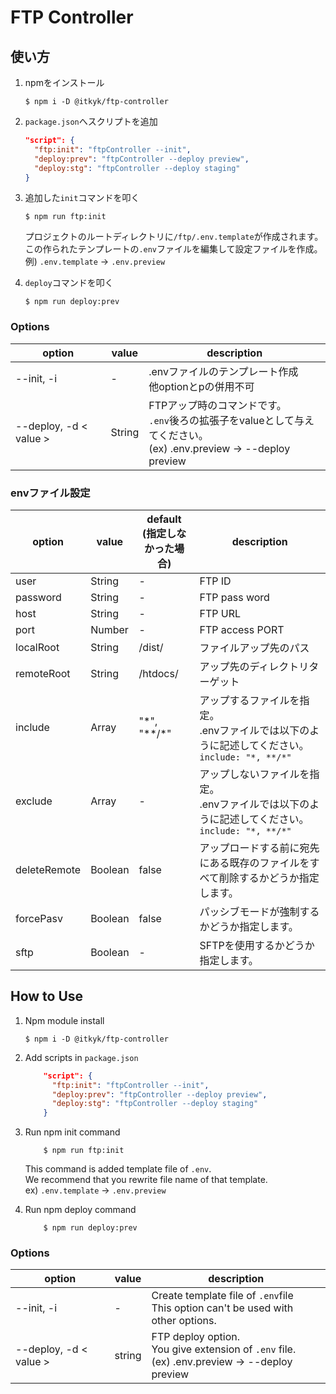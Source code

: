 # FTP Controller

## 使い方
1. npmをインストール
    ```
    $ npm i -D @itkyk/ftp-controller
    ```

2. `package.json`へスクリプトを追加
    ```json
    "script": {
      "ftp:init": "ftpController --init",
      "deploy:prev": "ftpController --deploy preview",
      "deploy:stg": "ftpController --deploy staging"
    }
    ```
  

3. 追加した`init`コマンドを叩く
    ```
    $ npm run ftp:init
    ```
   プロジェクトのルートディレクトリに`/ftp/.env.template`が作成されます。
   この作られたテンプレートの`.env`ファイルを編集して設定ファイルを作成。  
   例) `.env.template` → `.env.preview`
  

4. `deploy`コマンドを叩く
    ```
    $ npm run deploy:prev
    ```
   

### Options
| option | value | description | 
|----------|---------|----------------|
| --init, -i | - | .envファイルのテンプレート作成<br>他optionとpの併用不可 |
|--deploy, -d < value > | String | FTPアップ時のコマンドです。<br>`.env`後ろの拡張子をvalueとして与えてください。<br>(ex) .env.preview → --deploy preview |

### envファイル設定
| option | value | default<br>(指定しなかった場合) | description | 
|----------|---------|---------|----------------|
| user |  String | - |FTP ID |
| password | String | - | FTP pass word |
| host | String | - | FTP URL |
| port |  Number | - | FTP access PORT |
| localRoot | String | /dist/ | ファイルアップ先のパス |
| remoteRoot | String | /htdocs/ | アップ先のディレクトリターゲット |
| include | Array | "\*", "\**/\*" | アップするファイルを指定。<br>.envファイルでは以下のように記述してください。<br>```include: "*, **/*"``` |
| exclude | Array | - | アップしないファイルを指定。<br>.envファイルでは以下のように記述してください。<br>```include: "*, **/*"``` |
| deleteRemote | Boolean | false | アップロードする前に宛先にある既存のファイルをすべて削除するかどうか指定します。 |
| forcePasv | Boolean | false | パッシブモードが強制するかどうか指定します。 |
| sftp | Boolean | -| SFTPを使用するかどうか指定します。 |
## How to Use
1. Npm module install
    ```
    $ npm i -D @itkyk/ftp-controller
    ```

2. Add scripts in `package.json`
    ```json
        "script": {
          "ftp:init": "ftpController --init",
          "deploy:prev": "ftpController --deploy preview",
          "deploy:stg": "ftpController --deploy staging"
        }
    ```
   
3. Run npm init command
    ```
        $ npm run ftp:init
    ```
   This command is added template file of `.env`.  
   We recommend that  you rewrite file name of that template.  
   ex) `.env.template` → `.env.preview`

4. Run npm deploy command
    ```
        $ npm run deploy:prev
    ```

### Options
| option | value | description | 
|----------|---------|----------------|
| --init, -i | - | Create template file of `.env`file<br>This option can't be used with other options. |
|--deploy, -d < value > | string | FTP deploy option.<br>You give extension of `.env` file.<br>(ex) .env.preview → --deploy preview |

